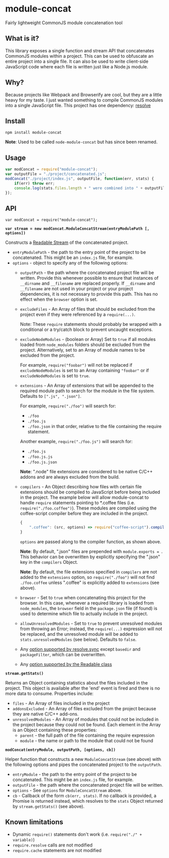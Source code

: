 # module-concat
Fairly lightweight CommonJS module concatenation tool

## What is it?
This library exposes a single function and stream API that concatenates CommonJS
modules within a project.  This can be used to obfuscate an entire project into
a single file.  It can also be used to write client-side JavaScript code where
each file is written just like a Node.js module.

## Why?
Because projects like Webpack and Browserify are cool, but they are a little
heavy for my taste.  I just wanted something to compile CommonJS modules into a
single JavaScript file.  This project has one dependency:
[resolve](https://github.com/substack/node-resolve)

## Install

`npm install module-concat`

**Note**: Used to be called `node-module-concat` but has since been renamed.

## Usage

```javascript
var modConcat = require("module-concat");
var outputFile = "./project/concatenated.js";
modConcat("./project/index.js", outputFile, function(err, stats) {
	if(err) throw err;
	console.log(stats.files.length + " were combined into " + outputFile);
});
```

## API

`var modConcat = require("module-concat");`

**`var stream = new modConcat.ModuleConcatStream(entryModulePath [, options])`**

Constructs a [Readable Stream](https://nodejs.org/api/stream.html#stream_class_stream_readable)
of the concatenated project.
- `entryModulePath` - the path to the entry point of the project to be
	concatenated.  This might be an `index.js` file, for example.
- `options` - object to specify any of the following options:
	- `outputPath` - the path where the concatenated project file will be
		written.  Provide this whenever possible to ensure that instances
		of `__dirname` and `__filename` are replaced properly.  If
		`__dirname` and `__filename` are not used in your project or your
		project dependencies, it is not necessary to provide this path.  This
		has no effect when the `browser` option is set.
	- `excludeFiles` - An Array of files that should be excluded from the
		project even if they were referenced by a `require(...)`.

		Note: These `require` statements should probably be wrapped with a
		conditional or a try/catch block to prevent uncaught exceptions.
	- `excludeNodeModules` - (boolean or Array) Set to `true` if all modules
		loaded from `node_modules` folders should be excluded from the project.
		Alternatively, set to an Array of module names to be excluded from the
		project.

		For example, `require("foobar")` will not be replaced if
		`excludeNodeModules` is set to an Array containing `"foobar"` or if
		`excludeNodeModules` is set to `true`.
	- `extensions` - An Array of extensions that will be appended to the
		required module path to search for the module in the file system.
		Defaults to `[".js", ".json"]`.

		For example, `require("./foo")` will search for:
		- `./foo`
		- `./foo.js`
		- `./foo.json`
		in that order, relative to the file containing the require statement.

		Another example, `require("./foo.js")` will search for:
		- `./foo.js`
		- `./foo.js.js`
		- `./foo.js.json`

		**Note**: ".node" file extensions are considered to be native C/C++
		addons and are always excluded from the build.
	- `compilers` - An Object describing how files with certain file extensions
		should be compiled to JavaScript before being included in the project.
		The example below will allow module-concat to handle `require`
		statements pointing to *.coffee files (i.e. `require("./foo.coffee")`).
		These modules are compiled using the coffee-script compiler before
		they are included in the project.
		```javascript
		{
			".coffee": (src, options) => require("coffee-script").compile(src)
		}
		```
		`options` are passed along to the compiler function, as shown above.

		**Note**: By default, ".json" files are prepended with
		`module.exports = `.  This behavior can be overwritten by explicitly
		specifying the ".json" key in the `compilers` Object.

		**Note**: By default, the file extensions specified in `compilers` are
		not added to the `extensions` option, so `require("./foo")` will not
		find `./foo.coffee` unless ".coffee" is explicitly added to `extensions`
		(see above).
	- `browser` - Set to `true` when concatenating this project for the
		browser.  In this case, whenever a required library is loaded from
		`node_modules`, the `browser` field in the `package.json` file (if
		found) is used to determine which file to actually include in the
		project.
	- `allowUnresolvedModules` - Set to `true` to prevent unresolved modules
		from throwing an Error; instead, the `require(...)` expression will not
		be replaced, and the unresolved module will be added to
		`stats.unresolvedModules` (see below).  Defaults to `false`.
	- Any [option supported by resolve.sync](https://github.com/substack/node-resolve#resolvesyncid-opts) except
		`basedir` and `packageFilter`, which can be overwritten.
	- Any [option supported by the Readable class](https://nodejs.org/api/stream.html#stream_new_stream_readable_options)

**`stream.getStats()`**

Returns an Object containing statistics about the files included in the
project.  This object is available after the 'end' event is fired and there
is no more data to consume.  Properties include:
- `files` - An Array of files included in the project
- `addonsExcluded` - An Array of files excluded from the project because
	they are native C/C++ add-ons.
- `unresolvedModules` - An Array of modules that could not be included in the
	project because they could not be found.  Each element in the Array is an
	Object containing these properties:
	- `parent` - the full path of the file containing the require expression
	- `module` - the name or path to the module that could not be found

**`modConcat(entryModule, outputPath, [options, cb])`**

Helper function that constructs a new `ModuleConcatStream` (see above) with
the following options and pipes the concatenated project to the `outputPath`.

- `entryModule` - the path to the entry point of the project to be
	concatenated.  This might be an `index.js` file, for example.
- `outputFile` - the path where the concatenated project file will be
	written.
- `options` - See `options` for `ModuleConcatStream` above.
- `cb` - Callback of the form `cb(err, stats)`.  If no callback is provided,
	a Promise is returned instead, which resolves to the `stats` Object returned
	by `stream.getStats()` (see above).

## Known limitations
- Dynamic `require()` statements don't work
	(i.e. `require("./" + variable)`)
- `require.resolve` calls are not modified
- `require.cache` statements are not modified
